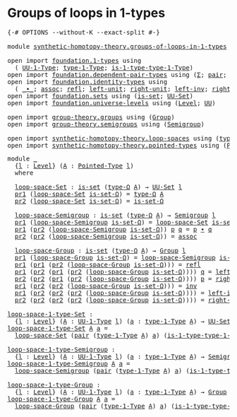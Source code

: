 # Groups of loops in 1-types

<pre class="Agda"><a id="39" class="Symbol">{-#</a> <a id="43" class="Keyword">OPTIONS</a> <a id="51" class="Pragma">--without-K</a> <a id="63" class="Pragma">--exact-split</a> <a id="77" class="Symbol">#-}</a>

<a id="82" class="Keyword">module</a> <a id="89" href="synthetic-homotopy-theory.groups-of-loops-in-1-types.html" class="Module">synthetic-homotopy-theory.groups-of-loops-in-1-types</a> <a id="142" class="Keyword">where</a>

<a id="149" class="Keyword">open</a> <a id="154" class="Keyword">import</a> <a id="161" href="foundation.1-types.html" class="Module">foundation.1-types</a> <a id="180" class="Keyword">using</a>
  <a id="188" class="Symbol">(</a> <a id="190" href="foundation-core.1-types.html#720" class="Function">UU-1-Type</a><a id="199" class="Symbol">;</a> <a id="201" href="foundation-core.1-types.html#792" class="Function">type-1-Type</a><a id="212" class="Symbol">;</a> <a id="214" href="foundation-core.1-types.html#869" class="Function">is-1-type-type-1-Type</a><a id="235" class="Symbol">)</a>
<a id="237" class="Keyword">open</a> <a id="242" class="Keyword">import</a> <a id="249" href="foundation.dependent-pair-types.html" class="Module">foundation.dependent-pair-types</a> <a id="281" class="Keyword">using</a> <a id="287" class="Symbol">(</a><a id="288" href="foundation-core.dependent-pair-types.html#502" class="Record">Σ</a><a id="289" class="Symbol">;</a> <a id="291" href="foundation-core.dependent-pair-types.html#575" class="InductiveConstructor">pair</a><a id="295" class="Symbol">;</a> <a id="297" href="foundation-core.dependent-pair-types.html#592" class="Field">pr1</a><a id="300" class="Symbol">;</a> <a id="302" href="foundation-core.dependent-pair-types.html#604" class="Field">pr2</a><a id="305" class="Symbol">)</a>
<a id="307" class="Keyword">open</a> <a id="312" class="Keyword">import</a> <a id="319" href="foundation.identity-types.html" class="Module">foundation.identity-types</a> <a id="345" class="Keyword">using</a>
  <a id="353" class="Symbol">(</a> <a id="355" href="foundation-core.identity-types.html#1239" class="Function Operator">_∙_</a><a id="358" class="Symbol">;</a> <a id="360" href="foundation-core.identity-types.html#1699" class="Function">assoc</a><a id="365" class="Symbol">;</a> <a id="367" href="foundation-core.identity-types.html#694" class="InductiveConstructor">refl</a><a id="371" class="Symbol">;</a> <a id="373" href="foundation-core.identity-types.html#1828" class="Function">left-unit</a><a id="382" class="Symbol">;</a> <a id="384" href="foundation-core.identity-types.html#1905" class="Function">right-unit</a><a id="394" class="Symbol">;</a> <a id="396" href="foundation-core.identity-types.html#1995" class="Function">left-inv</a><a id="404" class="Symbol">;</a> <a id="406" href="foundation-core.identity-types.html#2081" class="Function">right-inv</a><a id="415" class="Symbol">;</a> <a id="417" href="foundation-core.identity-types.html#1552" class="Function">inv</a><a id="420" class="Symbol">)</a>
<a id="422" class="Keyword">open</a> <a id="427" class="Keyword">import</a> <a id="434" href="foundation.sets.html" class="Module">foundation.sets</a> <a id="450" class="Keyword">using</a> <a id="456" class="Symbol">(</a><a id="457" href="foundation-core.sets.html#1099" class="Function">is-set</a><a id="463" class="Symbol">;</a> <a id="465" href="foundation-core.sets.html#1177" class="Function">UU-Set</a><a id="471" class="Symbol">)</a>
<a id="473" class="Keyword">open</a> <a id="478" class="Keyword">import</a> <a id="485" href="foundation.universe-levels.html" class="Module">foundation.universe-levels</a> <a id="512" class="Keyword">using</a> <a id="518" class="Symbol">(</a><a id="519" href="Agda.Primitive.html#597" class="Postulate">Level</a><a id="524" class="Symbol">;</a> <a id="526" href="foundation-core.universe-levels.html#222" class="Primitive">UU</a><a id="528" class="Symbol">)</a>

<a id="531" class="Keyword">open</a> <a id="536" class="Keyword">import</a> <a id="543" href="group-theory.groups.html" class="Module">group-theory.groups</a> <a id="563" class="Keyword">using</a> <a id="569" class="Symbol">(</a><a id="570" href="group-theory.groups.html#1961" class="Function">Group</a><a id="575" class="Symbol">)</a>
<a id="577" class="Keyword">open</a> <a id="582" class="Keyword">import</a> <a id="589" href="group-theory.semigroups.html" class="Module">group-theory.semigroups</a> <a id="613" class="Keyword">using</a> <a id="619" class="Symbol">(</a><a id="620" href="group-theory.semigroups.html#737" class="Function">Semigroup</a><a id="629" class="Symbol">)</a>

<a id="632" class="Keyword">open</a> <a id="637" class="Keyword">import</a> <a id="644" href="synthetic-homotopy-theory.loop-spaces.html" class="Module">synthetic-homotopy-theory.loop-spaces</a> <a id="682" class="Keyword">using</a> <a id="688" class="Symbol">(</a><a id="689" href="synthetic-homotopy-theory.loop-spaces.html#1123" class="Function">type-Ω</a><a id="695" class="Symbol">)</a>
<a id="697" class="Keyword">open</a> <a id="702" class="Keyword">import</a> <a id="709" href="synthetic-homotopy-theory.pointed-types.html" class="Module">synthetic-homotopy-theory.pointed-types</a> <a id="749" class="Keyword">using</a> <a id="755" class="Symbol">(</a><a id="756" href="synthetic-homotopy-theory.pointed-types.html#392" class="Function">Pointed-Type</a><a id="768" class="Symbol">)</a>
</pre>
<pre class="Agda"><a id="783" class="Keyword">module</a> <a id="790" href="synthetic-homotopy-theory.groups-of-loops-in-1-types.html#790" class="Module">_</a>
  <a id="794" class="Symbol">{</a><a id="795" href="synthetic-homotopy-theory.groups-of-loops-in-1-types.html#795" class="Bound">l</a> <a id="797" class="Symbol">:</a> <a id="799" href="Agda.Primitive.html#597" class="Postulate">Level</a><a id="804" class="Symbol">}</a> <a id="806" class="Symbol">(</a><a id="807" href="synthetic-homotopy-theory.groups-of-loops-in-1-types.html#807" class="Bound">A</a> <a id="809" class="Symbol">:</a> <a id="811" href="synthetic-homotopy-theory.pointed-types.html#392" class="Function">Pointed-Type</a> <a id="824" href="synthetic-homotopy-theory.groups-of-loops-in-1-types.html#795" class="Bound">l</a><a id="825" class="Symbol">)</a>
  <a id="829" class="Keyword">where</a>
  
  <a id="840" href="synthetic-homotopy-theory.groups-of-loops-in-1-types.html#840" class="Function">loop-space-Set</a> <a id="855" class="Symbol">:</a> <a id="857" href="foundation-core.sets.html#1099" class="Function">is-set</a> <a id="864" class="Symbol">(</a><a id="865" href="synthetic-homotopy-theory.loop-spaces.html#1123" class="Function">type-Ω</a> <a id="872" href="synthetic-homotopy-theory.groups-of-loops-in-1-types.html#807" class="Bound">A</a><a id="873" class="Symbol">)</a> <a id="875" class="Symbol">→</a> <a id="877" href="foundation-core.sets.html#1177" class="Function">UU-Set</a> <a id="884" href="synthetic-homotopy-theory.groups-of-loops-in-1-types.html#795" class="Bound">l</a>
  <a id="888" href="foundation-core.dependent-pair-types.html#592" class="Field">pr1</a> <a id="892" class="Symbol">(</a><a id="893" href="synthetic-homotopy-theory.groups-of-loops-in-1-types.html#840" class="Function">loop-space-Set</a> <a id="908" href="synthetic-homotopy-theory.groups-of-loops-in-1-types.html#908" class="Bound">is-set-Ω</a><a id="916" class="Symbol">)</a> <a id="918" class="Symbol">=</a> <a id="920" href="synthetic-homotopy-theory.loop-spaces.html#1123" class="Function">type-Ω</a> <a id="927" href="synthetic-homotopy-theory.groups-of-loops-in-1-types.html#807" class="Bound">A</a>
  <a id="931" href="foundation-core.dependent-pair-types.html#604" class="Field">pr2</a> <a id="935" class="Symbol">(</a><a id="936" href="synthetic-homotopy-theory.groups-of-loops-in-1-types.html#840" class="Function">loop-space-Set</a> <a id="951" href="synthetic-homotopy-theory.groups-of-loops-in-1-types.html#951" class="Bound">is-set-Ω</a><a id="959" class="Symbol">)</a> <a id="961" class="Symbol">=</a> <a id="963" href="synthetic-homotopy-theory.groups-of-loops-in-1-types.html#951" class="Bound">is-set-Ω</a>

  <a id="975" href="synthetic-homotopy-theory.groups-of-loops-in-1-types.html#975" class="Function">loop-space-Semigroup</a> <a id="996" class="Symbol">:</a> <a id="998" href="foundation-core.sets.html#1099" class="Function">is-set</a> <a id="1005" class="Symbol">(</a><a id="1006" href="synthetic-homotopy-theory.loop-spaces.html#1123" class="Function">type-Ω</a> <a id="1013" href="synthetic-homotopy-theory.groups-of-loops-in-1-types.html#807" class="Bound">A</a><a id="1014" class="Symbol">)</a> <a id="1016" class="Symbol">→</a> <a id="1018" href="group-theory.semigroups.html#737" class="Function">Semigroup</a> <a id="1028" href="synthetic-homotopy-theory.groups-of-loops-in-1-types.html#795" class="Bound">l</a>
  <a id="1032" href="foundation-core.dependent-pair-types.html#592" class="Field">pr1</a> <a id="1036" class="Symbol">(</a><a id="1037" href="synthetic-homotopy-theory.groups-of-loops-in-1-types.html#975" class="Function">loop-space-Semigroup</a> <a id="1058" href="synthetic-homotopy-theory.groups-of-loops-in-1-types.html#1058" class="Bound">is-set-Ω</a><a id="1066" class="Symbol">)</a> <a id="1068" class="Symbol">=</a> <a id="1070" href="synthetic-homotopy-theory.groups-of-loops-in-1-types.html#840" class="Function">loop-space-Set</a> <a id="1085" href="synthetic-homotopy-theory.groups-of-loops-in-1-types.html#1058" class="Bound">is-set-Ω</a>
  <a id="1096" href="foundation-core.dependent-pair-types.html#592" class="Field">pr1</a> <a id="1100" class="Symbol">(</a><a id="1101" href="foundation-core.dependent-pair-types.html#604" class="Field">pr2</a> <a id="1105" class="Symbol">(</a><a id="1106" href="synthetic-homotopy-theory.groups-of-loops-in-1-types.html#975" class="Function">loop-space-Semigroup</a> <a id="1127" href="synthetic-homotopy-theory.groups-of-loops-in-1-types.html#1127" class="Bound">is-set-Ω</a><a id="1135" class="Symbol">))</a> <a id="1138" href="synthetic-homotopy-theory.groups-of-loops-in-1-types.html#1138" class="Bound">p</a> <a id="1140" href="synthetic-homotopy-theory.groups-of-loops-in-1-types.html#1140" class="Bound">q</a> <a id="1142" class="Symbol">=</a> <a id="1144" href="synthetic-homotopy-theory.groups-of-loops-in-1-types.html#1138" class="Bound">p</a> <a id="1146" href="foundation-core.identity-types.html#1239" class="Function Operator">∙</a> <a id="1148" href="synthetic-homotopy-theory.groups-of-loops-in-1-types.html#1140" class="Bound">q</a>
  <a id="1152" href="foundation-core.dependent-pair-types.html#604" class="Field">pr2</a> <a id="1156" class="Symbol">(</a><a id="1157" href="foundation-core.dependent-pair-types.html#604" class="Field">pr2</a> <a id="1161" class="Symbol">(</a><a id="1162" href="synthetic-homotopy-theory.groups-of-loops-in-1-types.html#975" class="Function">loop-space-Semigroup</a> <a id="1183" href="synthetic-homotopy-theory.groups-of-loops-in-1-types.html#1183" class="Bound">is-set-Ω</a><a id="1191" class="Symbol">))</a> <a id="1194" class="Symbol">=</a> <a id="1196" href="foundation-core.identity-types.html#1699" class="Function">assoc</a>

  <a id="1205" href="synthetic-homotopy-theory.groups-of-loops-in-1-types.html#1205" class="Function">loop-space-Group</a> <a id="1222" class="Symbol">:</a> <a id="1224" href="foundation-core.sets.html#1099" class="Function">is-set</a> <a id="1231" class="Symbol">(</a><a id="1232" href="synthetic-homotopy-theory.loop-spaces.html#1123" class="Function">type-Ω</a> <a id="1239" href="synthetic-homotopy-theory.groups-of-loops-in-1-types.html#807" class="Bound">A</a><a id="1240" class="Symbol">)</a> <a id="1242" class="Symbol">→</a> <a id="1244" href="group-theory.groups.html#1961" class="Function">Group</a> <a id="1250" href="synthetic-homotopy-theory.groups-of-loops-in-1-types.html#795" class="Bound">l</a>
  <a id="1254" href="foundation-core.dependent-pair-types.html#592" class="Field">pr1</a> <a id="1258" class="Symbol">(</a><a id="1259" href="synthetic-homotopy-theory.groups-of-loops-in-1-types.html#1205" class="Function">loop-space-Group</a> <a id="1276" href="synthetic-homotopy-theory.groups-of-loops-in-1-types.html#1276" class="Bound">is-set-Ω</a><a id="1284" class="Symbol">)</a> <a id="1286" class="Symbol">=</a> <a id="1288" href="synthetic-homotopy-theory.groups-of-loops-in-1-types.html#975" class="Function">loop-space-Semigroup</a> <a id="1309" href="synthetic-homotopy-theory.groups-of-loops-in-1-types.html#1276" class="Bound">is-set-Ω</a>
  <a id="1320" href="foundation-core.dependent-pair-types.html#592" class="Field">pr1</a> <a id="1324" class="Symbol">(</a><a id="1325" href="foundation-core.dependent-pair-types.html#592" class="Field">pr1</a> <a id="1329" class="Symbol">(</a><a id="1330" href="foundation-core.dependent-pair-types.html#604" class="Field">pr2</a> <a id="1334" class="Symbol">(</a><a id="1335" href="synthetic-homotopy-theory.groups-of-loops-in-1-types.html#1205" class="Function">loop-space-Group</a> <a id="1352" href="synthetic-homotopy-theory.groups-of-loops-in-1-types.html#1352" class="Bound">is-set-Ω</a><a id="1360" class="Symbol">)))</a> <a id="1364" class="Symbol">=</a> <a id="1366" href="foundation-core.identity-types.html#694" class="InductiveConstructor">refl</a>
  <a id="1373" href="foundation-core.dependent-pair-types.html#592" class="Field">pr1</a> <a id="1377" class="Symbol">(</a><a id="1378" href="foundation-core.dependent-pair-types.html#604" class="Field">pr2</a> <a id="1382" class="Symbol">(</a><a id="1383" href="foundation-core.dependent-pair-types.html#592" class="Field">pr1</a> <a id="1387" class="Symbol">(</a><a id="1388" href="foundation-core.dependent-pair-types.html#604" class="Field">pr2</a> <a id="1392" class="Symbol">(</a><a id="1393" href="synthetic-homotopy-theory.groups-of-loops-in-1-types.html#1205" class="Function">loop-space-Group</a> <a id="1410" href="synthetic-homotopy-theory.groups-of-loops-in-1-types.html#1410" class="Bound">is-set-Ω</a><a id="1418" class="Symbol">))))</a> <a id="1423" href="synthetic-homotopy-theory.groups-of-loops-in-1-types.html#1423" class="Bound">q</a> <a id="1425" class="Symbol">=</a> <a id="1427" href="foundation-core.identity-types.html#1828" class="Function">left-unit</a>
  <a id="1439" href="foundation-core.dependent-pair-types.html#604" class="Field">pr2</a> <a id="1443" class="Symbol">(</a><a id="1444" href="foundation-core.dependent-pair-types.html#604" class="Field">pr2</a> <a id="1448" class="Symbol">(</a><a id="1449" href="foundation-core.dependent-pair-types.html#592" class="Field">pr1</a> <a id="1453" class="Symbol">(</a><a id="1454" href="foundation-core.dependent-pair-types.html#604" class="Field">pr2</a> <a id="1458" class="Symbol">(</a><a id="1459" href="synthetic-homotopy-theory.groups-of-loops-in-1-types.html#1205" class="Function">loop-space-Group</a> <a id="1476" href="synthetic-homotopy-theory.groups-of-loops-in-1-types.html#1476" class="Bound">is-set-Ω</a><a id="1484" class="Symbol">))))</a> <a id="1489" href="synthetic-homotopy-theory.groups-of-loops-in-1-types.html#1489" class="Bound">p</a> <a id="1491" class="Symbol">=</a> <a id="1493" href="foundation-core.identity-types.html#1905" class="Function">right-unit</a>
  <a id="1506" href="foundation-core.dependent-pair-types.html#592" class="Field">pr1</a> <a id="1510" class="Symbol">(</a><a id="1511" href="foundation-core.dependent-pair-types.html#604" class="Field">pr2</a> <a id="1515" class="Symbol">(</a><a id="1516" href="foundation-core.dependent-pair-types.html#604" class="Field">pr2</a> <a id="1520" class="Symbol">(</a><a id="1521" href="synthetic-homotopy-theory.groups-of-loops-in-1-types.html#1205" class="Function">loop-space-Group</a> <a id="1538" href="synthetic-homotopy-theory.groups-of-loops-in-1-types.html#1538" class="Bound">is-set-Ω</a><a id="1546" class="Symbol">)))</a> <a id="1550" class="Symbol">=</a> <a id="1552" href="foundation-core.identity-types.html#1552" class="Function">inv</a>
  <a id="1558" href="foundation-core.dependent-pair-types.html#592" class="Field">pr1</a> <a id="1562" class="Symbol">(</a><a id="1563" href="foundation-core.dependent-pair-types.html#604" class="Field">pr2</a> <a id="1567" class="Symbol">(</a><a id="1568" href="foundation-core.dependent-pair-types.html#604" class="Field">pr2</a> <a id="1572" class="Symbol">(</a><a id="1573" href="foundation-core.dependent-pair-types.html#604" class="Field">pr2</a> <a id="1577" class="Symbol">(</a><a id="1578" href="synthetic-homotopy-theory.groups-of-loops-in-1-types.html#1205" class="Function">loop-space-Group</a> <a id="1595" href="synthetic-homotopy-theory.groups-of-loops-in-1-types.html#1595" class="Bound">is-set-Ω</a><a id="1603" class="Symbol">))))</a> <a id="1608" class="Symbol">=</a> <a id="1610" href="foundation-core.identity-types.html#1995" class="Function">left-inv</a>
  <a id="1621" href="foundation-core.dependent-pair-types.html#604" class="Field">pr2</a> <a id="1625" class="Symbol">(</a><a id="1626" href="foundation-core.dependent-pair-types.html#604" class="Field">pr2</a> <a id="1630" class="Symbol">(</a><a id="1631" href="foundation-core.dependent-pair-types.html#604" class="Field">pr2</a> <a id="1635" class="Symbol">(</a><a id="1636" href="foundation-core.dependent-pair-types.html#604" class="Field">pr2</a> <a id="1640" class="Symbol">(</a><a id="1641" href="synthetic-homotopy-theory.groups-of-loops-in-1-types.html#1205" class="Function">loop-space-Group</a> <a id="1658" href="synthetic-homotopy-theory.groups-of-loops-in-1-types.html#1658" class="Bound">is-set-Ω</a><a id="1666" class="Symbol">))))</a> <a id="1671" class="Symbol">=</a> <a id="1673" href="foundation-core.identity-types.html#2081" class="Function">right-inv</a>

<a id="loop-space-1-type-Set"></a><a id="1684" href="synthetic-homotopy-theory.groups-of-loops-in-1-types.html#1684" class="Function">loop-space-1-type-Set</a> <a id="1706" class="Symbol">:</a>
  <a id="1710" class="Symbol">{</a><a id="1711" href="synthetic-homotopy-theory.groups-of-loops-in-1-types.html#1711" class="Bound">l</a> <a id="1713" class="Symbol">:</a> <a id="1715" href="Agda.Primitive.html#597" class="Postulate">Level</a><a id="1720" class="Symbol">}</a> <a id="1722" class="Symbol">(</a><a id="1723" href="synthetic-homotopy-theory.groups-of-loops-in-1-types.html#1723" class="Bound">A</a> <a id="1725" class="Symbol">:</a> <a id="1727" href="foundation-core.1-types.html#720" class="Function">UU-1-Type</a> <a id="1737" href="synthetic-homotopy-theory.groups-of-loops-in-1-types.html#1711" class="Bound">l</a><a id="1738" class="Symbol">)</a> <a id="1740" class="Symbol">(</a><a id="1741" href="synthetic-homotopy-theory.groups-of-loops-in-1-types.html#1741" class="Bound">a</a> <a id="1743" class="Symbol">:</a> <a id="1745" href="foundation-core.1-types.html#792" class="Function">type-1-Type</a> <a id="1757" href="synthetic-homotopy-theory.groups-of-loops-in-1-types.html#1723" class="Bound">A</a><a id="1758" class="Symbol">)</a> <a id="1760" class="Symbol">→</a> <a id="1762" href="foundation-core.sets.html#1177" class="Function">UU-Set</a> <a id="1769" href="synthetic-homotopy-theory.groups-of-loops-in-1-types.html#1711" class="Bound">l</a>
<a id="1771" href="synthetic-homotopy-theory.groups-of-loops-in-1-types.html#1684" class="Function">loop-space-1-type-Set</a> <a id="1793" href="synthetic-homotopy-theory.groups-of-loops-in-1-types.html#1793" class="Bound">A</a> <a id="1795" href="synthetic-homotopy-theory.groups-of-loops-in-1-types.html#1795" class="Bound">a</a> <a id="1797" class="Symbol">=</a>
  <a id="1801" href="synthetic-homotopy-theory.groups-of-loops-in-1-types.html#840" class="Function">loop-space-Set</a> <a id="1816" class="Symbol">(</a><a id="1817" href="foundation-core.dependent-pair-types.html#575" class="InductiveConstructor">pair</a> <a id="1822" class="Symbol">(</a><a id="1823" href="foundation-core.1-types.html#792" class="Function">type-1-Type</a> <a id="1835" href="synthetic-homotopy-theory.groups-of-loops-in-1-types.html#1793" class="Bound">A</a><a id="1836" class="Symbol">)</a> <a id="1838" href="synthetic-homotopy-theory.groups-of-loops-in-1-types.html#1795" class="Bound">a</a><a id="1839" class="Symbol">)</a> <a id="1841" class="Symbol">(</a><a id="1842" href="foundation-core.1-types.html#869" class="Function">is-1-type-type-1-Type</a> <a id="1864" href="synthetic-homotopy-theory.groups-of-loops-in-1-types.html#1793" class="Bound">A</a> <a id="1866" href="synthetic-homotopy-theory.groups-of-loops-in-1-types.html#1795" class="Bound">a</a> <a id="1868" href="synthetic-homotopy-theory.groups-of-loops-in-1-types.html#1795" class="Bound">a</a><a id="1869" class="Symbol">)</a>

<a id="loop-space-1-type-Semigroup"></a><a id="1872" href="synthetic-homotopy-theory.groups-of-loops-in-1-types.html#1872" class="Function">loop-space-1-type-Semigroup</a> <a id="1900" class="Symbol">:</a>
  <a id="1904" class="Symbol">{</a><a id="1905" href="synthetic-homotopy-theory.groups-of-loops-in-1-types.html#1905" class="Bound">l</a> <a id="1907" class="Symbol">:</a> <a id="1909" href="Agda.Primitive.html#597" class="Postulate">Level</a><a id="1914" class="Symbol">}</a> <a id="1916" class="Symbol">(</a><a id="1917" href="synthetic-homotopy-theory.groups-of-loops-in-1-types.html#1917" class="Bound">A</a> <a id="1919" class="Symbol">:</a> <a id="1921" href="foundation-core.1-types.html#720" class="Function">UU-1-Type</a> <a id="1931" href="synthetic-homotopy-theory.groups-of-loops-in-1-types.html#1905" class="Bound">l</a><a id="1932" class="Symbol">)</a> <a id="1934" class="Symbol">(</a><a id="1935" href="synthetic-homotopy-theory.groups-of-loops-in-1-types.html#1935" class="Bound">a</a> <a id="1937" class="Symbol">:</a> <a id="1939" href="foundation-core.1-types.html#792" class="Function">type-1-Type</a> <a id="1951" href="synthetic-homotopy-theory.groups-of-loops-in-1-types.html#1917" class="Bound">A</a><a id="1952" class="Symbol">)</a> <a id="1954" class="Symbol">→</a> <a id="1956" href="group-theory.semigroups.html#737" class="Function">Semigroup</a> <a id="1966" href="synthetic-homotopy-theory.groups-of-loops-in-1-types.html#1905" class="Bound">l</a>
<a id="1968" href="synthetic-homotopy-theory.groups-of-loops-in-1-types.html#1872" class="Function">loop-space-1-type-Semigroup</a> <a id="1996" href="synthetic-homotopy-theory.groups-of-loops-in-1-types.html#1996" class="Bound">A</a> <a id="1998" href="synthetic-homotopy-theory.groups-of-loops-in-1-types.html#1998" class="Bound">a</a> <a id="2000" class="Symbol">=</a>
  <a id="2004" href="synthetic-homotopy-theory.groups-of-loops-in-1-types.html#975" class="Function">loop-space-Semigroup</a> <a id="2025" class="Symbol">(</a><a id="2026" href="foundation-core.dependent-pair-types.html#575" class="InductiveConstructor">pair</a> <a id="2031" class="Symbol">(</a><a id="2032" href="foundation-core.1-types.html#792" class="Function">type-1-Type</a> <a id="2044" href="synthetic-homotopy-theory.groups-of-loops-in-1-types.html#1996" class="Bound">A</a><a id="2045" class="Symbol">)</a> <a id="2047" href="synthetic-homotopy-theory.groups-of-loops-in-1-types.html#1998" class="Bound">a</a><a id="2048" class="Symbol">)</a> <a id="2050" class="Symbol">(</a><a id="2051" href="foundation-core.1-types.html#869" class="Function">is-1-type-type-1-Type</a> <a id="2073" href="synthetic-homotopy-theory.groups-of-loops-in-1-types.html#1996" class="Bound">A</a> <a id="2075" href="synthetic-homotopy-theory.groups-of-loops-in-1-types.html#1998" class="Bound">a</a> <a id="2077" href="synthetic-homotopy-theory.groups-of-loops-in-1-types.html#1998" class="Bound">a</a><a id="2078" class="Symbol">)</a>

<a id="loop-space-1-type-Group"></a><a id="2081" href="synthetic-homotopy-theory.groups-of-loops-in-1-types.html#2081" class="Function">loop-space-1-type-Group</a> <a id="2105" class="Symbol">:</a>
  <a id="2109" class="Symbol">{</a><a id="2110" href="synthetic-homotopy-theory.groups-of-loops-in-1-types.html#2110" class="Bound">l</a> <a id="2112" class="Symbol">:</a> <a id="2114" href="Agda.Primitive.html#597" class="Postulate">Level</a><a id="2119" class="Symbol">}</a> <a id="2121" class="Symbol">(</a><a id="2122" href="synthetic-homotopy-theory.groups-of-loops-in-1-types.html#2122" class="Bound">A</a> <a id="2124" class="Symbol">:</a> <a id="2126" href="foundation-core.1-types.html#720" class="Function">UU-1-Type</a> <a id="2136" href="synthetic-homotopy-theory.groups-of-loops-in-1-types.html#2110" class="Bound">l</a><a id="2137" class="Symbol">)</a> <a id="2139" class="Symbol">(</a><a id="2140" href="synthetic-homotopy-theory.groups-of-loops-in-1-types.html#2140" class="Bound">a</a> <a id="2142" class="Symbol">:</a> <a id="2144" href="foundation-core.1-types.html#792" class="Function">type-1-Type</a> <a id="2156" href="synthetic-homotopy-theory.groups-of-loops-in-1-types.html#2122" class="Bound">A</a><a id="2157" class="Symbol">)</a> <a id="2159" class="Symbol">→</a> <a id="2161" href="group-theory.groups.html#1961" class="Function">Group</a> <a id="2167" href="synthetic-homotopy-theory.groups-of-loops-in-1-types.html#2110" class="Bound">l</a>
<a id="2169" href="synthetic-homotopy-theory.groups-of-loops-in-1-types.html#2081" class="Function">loop-space-1-type-Group</a> <a id="2193" href="synthetic-homotopy-theory.groups-of-loops-in-1-types.html#2193" class="Bound">A</a> <a id="2195" href="synthetic-homotopy-theory.groups-of-loops-in-1-types.html#2195" class="Bound">a</a> <a id="2197" class="Symbol">=</a>
  <a id="2201" href="synthetic-homotopy-theory.groups-of-loops-in-1-types.html#1205" class="Function">loop-space-Group</a> <a id="2218" class="Symbol">(</a><a id="2219" href="foundation-core.dependent-pair-types.html#575" class="InductiveConstructor">pair</a> <a id="2224" class="Symbol">(</a><a id="2225" href="foundation-core.1-types.html#792" class="Function">type-1-Type</a> <a id="2237" href="synthetic-homotopy-theory.groups-of-loops-in-1-types.html#2193" class="Bound">A</a><a id="2238" class="Symbol">)</a> <a id="2240" href="synthetic-homotopy-theory.groups-of-loops-in-1-types.html#2195" class="Bound">a</a><a id="2241" class="Symbol">)</a> <a id="2243" class="Symbol">(</a><a id="2244" href="foundation-core.1-types.html#869" class="Function">is-1-type-type-1-Type</a> <a id="2266" href="synthetic-homotopy-theory.groups-of-loops-in-1-types.html#2193" class="Bound">A</a> <a id="2268" href="synthetic-homotopy-theory.groups-of-loops-in-1-types.html#2195" class="Bound">a</a> <a id="2270" href="synthetic-homotopy-theory.groups-of-loops-in-1-types.html#2195" class="Bound">a</a><a id="2271" class="Symbol">)</a>
</pre>
